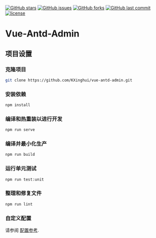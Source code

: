 [![GitHub stars](https://img.shields.io/github/stars/KXinghui/vue-antd-admin.svg?style=flat-square)](https://github.com/KXinghui/vue-antd-admin/stargazers)
[![GitHub issues](https://img.shields.io/github/issues/KXinghui/vue-antd-admin.svg?style=flat-square)](https://github.com/KXinghui/vue-antd-admin/issues)
[![GitHub forks](https://img.shields.io/github/forks/KXinghui/vue-antd-admin.svg?style=flat-square)](https://github.com/KXinghui/vue-antd-admin/network)
[![GitHub last commit](https://img.shields.io/github/last-commit/google/skia.svg?style=flat-square)](https://github.com/KXinghui/vue-antd-admin)
[![license](https://img.shields.io/github/license/mashape/apistatus.svg?style=flat-square)](https://github.com/KXinghui/vue-antd-admin)

<!-- [![Build Status](https://travis-ci.org/KXinghui/vue-antd-admin.svg?branch=master)](https://travis-ci.org/KXinghui/vue-antd-admin) -->
<!-- [![NPM](https://nodei.co/npm/vue-quill-editor.png?downloads=true&downloadRank=true&stars=true)](https://nodei.co/npm/vue-quill-editor/)
[![NPM](https://nodei.co/npm-dl/vue-quill-editor.png?months=9&height=3)](https://nodei.co/npm/vue-quill-editor/)
 -->
# Vue-Antd-Admin

## 项目设置
### 克隆项目
```bash
git clone https://github.com/KXinghui/vue-antd-admin.git
```  

### 安装依赖
```bash
npm install
```

### 编译和热重装以进行开发
```bash
npm run serve
```

### 编译并最小化生产
```bash
npm run build
```

### 运行单元测试
```bash
npm run test:unit
```

### 整理和修复文件
```bash
npm run lint
```

### 自定义配置
请参阅 [配置参考](https://cli.vuejs.org/config/).

<!-- ```html
/*vue*/
/*no-boot-code*/
<desc>
Hello `world`
* a
* b
</desc>

<style>
    .wrapper {
        font-size: 20px;
    }
</style>
<template>
    <div>
        <div class='wrapper'>
            <div>
                <p>author: {{globalVariable}}</p>
                <button :style="style" @click="onClick">test</button>
            </div>
        </div>
    </div>
</template>

<script>
    export default {
        data() {
            return {
                globalVariable,
                style: {
                    color: 'blue'
                }
            }
        },
        methods: {
            onClick() {
                alert('author: ' + this.globalVariable)
                this.style.color = 'red'
            }
        }
    }
</script>
``` -->






